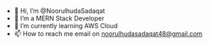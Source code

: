- 👋 Hi, I’m @NoorulhudaSadaqat
- 👀 I’m a MERN Stack Developer
- 🌱 I’m currently learning AWS Cloud
- 📫 How to reach me email on noorulhudasadaqat48@gmail.com

